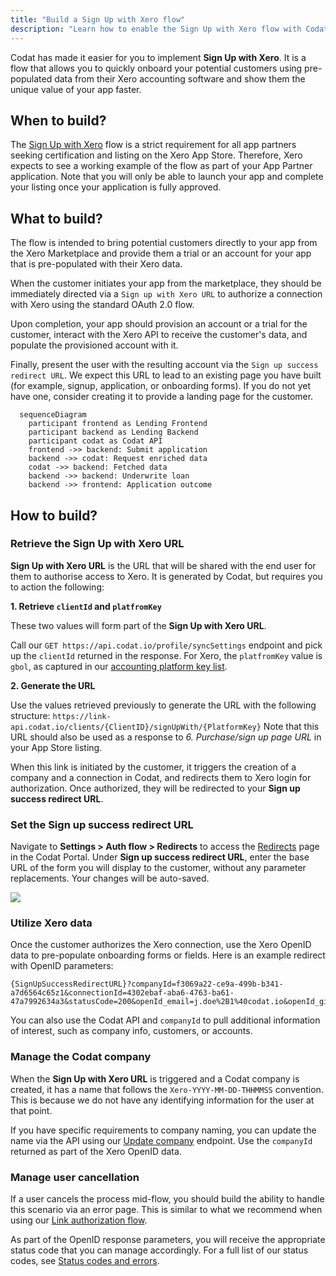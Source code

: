 ```yaml
---
title: "Build a Sign Up with Xero flow"
description: "Learn how to enable the Sign Up with Xero flow with Codat to support your app's certification"
---
```


Codat has made it easier for you to implement **Sign Up with Xero**. It is a flow that allows you to quickly onboard your potential customers using pre-populated data from their Xero accounting software and show them the unique value of your app faster. 

## When to build?

The [Sign Up with Xero](https://developer.xero.com/documentation/xero-app-store/app-partner-guides/sign-up/) flow is a strict requirement for all app partners seeking certification and listing on the Xero App Store. Therefore, Xero expects to see a working example of the flow as part of your App Partner application. Note that you will only be able to launch your app and complete your listing once your application is fully approved.

## What to build?

The flow is intended to bring potential customers directly to your app from the Xero Marketplace and provide them a trial or an account for your app that is  pre-populated with their Xero data.

When the customer initiates your app from the marketplace, they should be immediately directed via a `Sign up with Xero URL` to authorize a connection with Xero using the standard OAuth 2.0 flow. 

Upon completion, your app should provision an account or a trial for the customer, interact with the Xero API to receive the customer's data, and populate the provisioned account with it. 

Finally, present the user with the resulting account via the `Sign up success redirect URL`. We expect this URL to lead to an existing page you have built (for example, signup, application, or onboarding forms). If you do not yet have one, consider creating it to provide a landing page for the customer. 

``` mermaid
  sequenceDiagram
    participant frontend as Lending Frontend 
    participant backend as Lending Backend 
    participant codat as Codat API
    frontend ->> backend: Submit application
    backend ->> codat: Request enriched data
    codat ->> backend: Fetched data
    backend ->> backend: Underwrite loan
    backend ->> frontend: Application outcome
```  

## How to build?

### Retrieve the Sign Up with Xero URL

**Sign Up with Xero URL** is the URL that will be shared with the end user for them to authorise access to Xero. It is generated by Codat, but requires you to action the following: 

**1. Retrieve `clientId` and `platfromKey`**

   These two values will form part of the **Sign Up with Xero URL**. 

   Call our `GET https://api.codat.io/profile/syncSettings` endpoint and pick up the `clientId` returned in the response. For Xero, the `platfromKey` value is `gbol`, as captured in our [accounting platform key list](https://docs.codat.io/integrations/accounting/accounting-platform-keys). 
   
**2. Generate the URL**

   Use the values retrieved previously to generate the URL with the following structure: `https://link-api.codat.io/clients/{ClientID}/signUpWith/{PlatformKey}`
   Note that this URL should also be used as a response to _6. Purchase/sign up page URL_ in your App Store listing. 

When this link is initiated by the customer, it triggers the creation of a company and a connection in Codat, and redirects them to Xero login for authorization. Once authorized, they will be redirected to your **Sign up success redirect URL**.

### Set the Sign up success redirect URL

Navigate to **Settings > Auth flow > Redirects** to access the [Redirects](https://app.codat.io/settings/redirects) page in the Codat Portal. Under **Sign up success redirect URL**, enter the base URL of the form you will display to the customer, without any parameter replacements. Your changes will be auto-saved.

![](/img/integrations/accounting/xero/0021-xero-success-redirect-url.png)

### Utilize Xero data 

Once the customer authorizes the Xero connection, use the Xero OpenID data to pre-populate onboarding forms or fields. Here is an example redirect with OpenID parameters:

```
{SignUpSuccessRedirectURL}?companyId=f3069a22-ce9a-499b-b341-a7d6564c65z1&connectionId=4302ebaf-aba6-4763-ba61-47a7992634a3&statusCode=200&openId_email=j.doe%2B1%40codat.io&openId_given_name=John&openId_family_name=Doe
```

You can also use the Codat API and `companyId` to pull additional information of interest, such as company info, customers, or accounts. 

### Manage the Codat company

When the **Sign Up with Xero URL** is triggered and a Codat company is created, it has a name that follows the `Xero-YYYY-MM-DD-THHMMSS` convention. This is because we do not have any identifying information for the user at that point. 

If you have specific requirements to company naming, you can update the name via the API using our [Update company](https://docs.codat.io/codat-api#/operations/update-company) endpoint. Use the `companyId` returned as part of the Xero OpenID data. 

### Manage user cancellation

If a user cancels the process mid-flow, you should build the ability to handle this scenario via an error page. This is similar to what we recommend when using our [Link authorization flow](https://docs.codat.io/auth-flow/overview). 

As part of the OpenID response parameters, you will receive the appropriate status code that you can manage accordingly. For a full list of our status codes, see [Status codes and errors](https://docs.codat.io/using-the-api/errors).

 